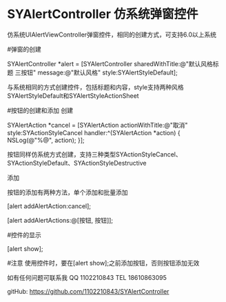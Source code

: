 # SYAlertController 仿系统弹窗控件

仿系统UIAlertViewController弹窗控件，相同的创建方式，可支持6.0以上系统

#弹窗的创建

SYAlertController *alert = [SYAlertController sharedWithTitle:@"默认风格标题 三按钮" message:@"默认风格" style:SYAlertStyleDefault];

与系统相同的方式创建控件，包括标题和内容，style支持两种风格SYAlertStyleDefault和SYAlertStyleActionSheet

#按钮的创建和添加
创建

SYAlertAction *cancel = [SYAlertAction actionWithTitle:@"取消" style:SYActionStyleCancel handler:^(SYAlertAction *action) {
        NSLog(@"%@", action);
    }];
    
按钮同样仿系统方式创建，支持三种类型SYActionStyleCancel、SYActionStyleDefault、SYActionStyleDestructive

添加

按钮的添加有两种方法，单个添加和批量添加

[alert addAlertAction:cancel];

[alert addAlertActions:@[按钮, 按钮]];

#控件的显示

[alert show];

#注意
使用控件时，要在[alert show];之前添加按钮，否则按钮添加无效

如有任何问题可联系我  QQ 1102210843  TEL 18610863095  

gitHub: https://github.com/1102210843/SYAlertController
